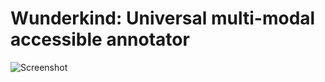 # Wunderkind: Universal multi-modal accessible annotator 
![Screenshot](https://ph6zka.dm.files.1drv.com/y4mb73eBOwMoFLZz5VO3mkWAeHPdLMux4zN9O-50HmWWw05IidY0LlokmFWOUIZEjZB5M6ymM3tOTnXOQ31bOLs6rZZs6lEZAbqX_kE353Dw4NoSTACUYGHdtmb56WI6A24jRsyCT7PPtoGEvMJ6Y5rVEJF9r0kGPa_iP6x3Y0BnflitdlIckOaPfSRtBeD8HTiWcK-ESvTJGKIVueIlxURVA?width=1215&height=809&cropmode=none)

